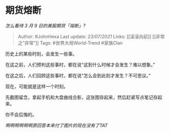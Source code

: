 # 期货熔断
*怎么看待 3 月 9 日的美股期货「熔断」?*

> Author: #JohnHexa
Last update: *23/07/2021* 
Links: [[滚滚向前]] [[非常之“非常”]]
Tags: #世界大局World-Trend #家族Clan 

 
历史上的某些时刻，会发生一些事。

在这之前，人们预判这些事时，都在说“这到什么时候才会发生？难以想象。”

在这之后，人们回顾这些事时，都在说“怎么会到此刻才发生？不可思议。”

现在，可能就是这样一个时刻。

先截图留念，拿起手机和大盘曲线合影，这张图存起来，然后赶紧写点笔记存起来。

你不会后悔的。


*啊啊啊啊啊啊原回答本来付了图片的现在没有了TAT*
